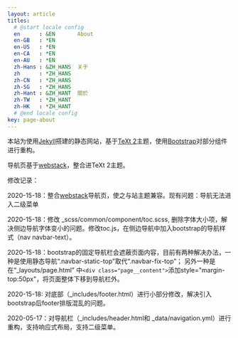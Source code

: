 ```yaml
---
layout: article
titles:
  # @start locale config
  en      : &EN       About
  en-GB   : *EN
  en-US   : *EN
  en-CA   : *EN
  en-AU   : *EN
  zh-Hans : &ZH_HANS  关于
  zh      : *ZH_HANS
  zh-CN   : *ZH_HANS
  zh-SG   : *ZH_HANS
  zh-Hant : &ZH_HANT  關於
  zh-TW   : *ZH_HANT
  zh-HK   : *ZH_HANT
  # @end locale config
key: page-about
---
```




本站为使用[Jekyll](https://jekyllcn.com/)搭建的静态网站，基于[TeXt 2](https://tianqi.name/jekyll-TeXt-theme/)主题，使用[Bootstrap](https://v3.bootcss.com/components)对部分组件进行重构。

导航页基于[webstack](https://github.com/WebStackPage/WebStackPage.github.io)，整合进TeXt 2主题。

修改记录：

2020-15-18：整合[webstack](https://github.com/WebStackPage/WebStackPage.github.io)导航页，使之与站主题兼容。现有问题：导航无法进入二级菜单

2020-15-18：修改 _scss/common/component/toc.scss, 删除字体大小项，解决侧边导航字体变小的问题。修改toc.js，在侧边导航中加入bootstrap的导航样式（nav navbar-text）。

2020-15-18：bootstrap的固定导航栏会遮蔽页面内容，目前有两种解决办法，一种是使用静态导航“.navbar-static-top”取代“.navbar-fix-top”； 另外一种是在“_layouts/page.html”   中```<div class="page__content">```添加style="margin-top:50px"，将页面整体下移到导航栏外。

2020-15-18: 对底部（_includes/footer.html）进行小部分修改，解决引入bootstrap后footer排版混乱的问题。

2020-05-17：对导航栏（_includes/header.html和 _data/navigation.yml）进行重构，支持响应式布局，支持二级菜单。

